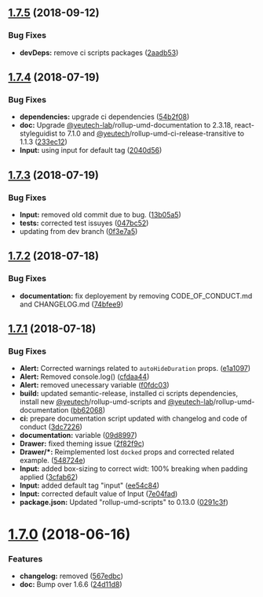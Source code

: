 ## [1.7.5](https://module.kopaxgroup.com/bootstrap-styled/bootstrap-styled.yeutech.com/compare/v1.7.4...v1.7.5) (2018-09-12)


### Bug Fixes

* **devDeps:** remove ci scripts packages ([2aadb53](https://module.kopaxgroup.com/bootstrap-styled/bootstrap-styled.yeutech.com/commit/2aadb53))

## [1.7.4](https://module.kopaxgroup.com/bootstrap-styled/bootstrap-styled.yeutech.com/compare/v1.7.3...v1.7.4) (2018-07-19)


### Bug Fixes

* **dependencies:** upgrade ci dependencies ([54b2f08](https://module.kopaxgroup.com/bootstrap-styled/bootstrap-styled.yeutech.com/commit/54b2f08))
* **doc:** Upgrade [@yeutech-lab](https://module.kopaxgroup.com/yeutech-lab)/rollup-umd-documentation to 2.3.18, react-styleguidist to 7.1.0 and [@yeutech](https://module.kopaxgroup.com/yeutech)/rollup-umd-ci-release-transitive to 1.1.3 ([233ec12](https://module.kopaxgroup.com/bootstrap-styled/bootstrap-styled.yeutech.com/commit/233ec12))
* **Input:** using input for default tag ([2040d56](https://module.kopaxgroup.com/bootstrap-styled/bootstrap-styled.yeutech.com/commit/2040d56))

## [1.7.3](https://module.kopaxgroup.com/bootstrap-styled/bootstrap-styled.yeutech.com/compare/v1.7.2...v1.7.3) (2018-07-19)


### Bug Fixes

* **Input:** removed old commit due to bug. ([13b05a5](https://module.kopaxgroup.com/bootstrap-styled/bootstrap-styled.yeutech.com/commit/13b05a5))
* **tests:** corrected test issuyes ([047bc52](https://module.kopaxgroup.com/bootstrap-styled/bootstrap-styled.yeutech.com/commit/047bc52))
* updating from dev branch ([0f3e7a5](https://module.kopaxgroup.com/bootstrap-styled/bootstrap-styled.yeutech.com/commit/0f3e7a5))

## [1.7.2](https://module.kopaxgroup.com/bootstrap-styled/bootstrap-styled.yeutech.com/compare/v1.7.1...v1.7.2) (2018-07-18)


### Bug Fixes

* **documentation:** fix deployement by removing CODE_OF_CONDUCT.md and CHANGELOG.md ([74bfee9](https://module.kopaxgroup.com/bootstrap-styled/bootstrap-styled.yeutech.com/commit/74bfee9))

## [1.7.1](https://module.kopaxgroup.com/bootstrap-styled/bootstrap-styled.yeutech.com/compare/v1.7.0...v1.7.1) (2018-07-18)


### Bug Fixes

* **Alert:** Corrected warnings related to `autoHideDuration` props. ([e1a1097](https://module.kopaxgroup.com/bootstrap-styled/bootstrap-styled.yeutech.com/commit/e1a1097))
* **Alert:** Removed console.log() ([cfdaa44](https://module.kopaxgroup.com/bootstrap-styled/bootstrap-styled.yeutech.com/commit/cfdaa44))
* **Alert:** removed unecessary variable ([f0fdc03](https://module.kopaxgroup.com/bootstrap-styled/bootstrap-styled.yeutech.com/commit/f0fdc03))
* **build:** updated semantic-release, installed ci scripts dependencies, install new [@yeutech](https://module.kopaxgroup.com/yeutech)/rollup-umd-scripts and [@yeutech-lab](https://module.kopaxgroup.com/yeutech-lab)/rollup-umd-documentation ([bb62068](https://module.kopaxgroup.com/bootstrap-styled/bootstrap-styled.yeutech.com/commit/bb62068))
* **ci:** prepare documentation script updated with changelog and code of conduct ([3dc7226](https://module.kopaxgroup.com/bootstrap-styled/bootstrap-styled.yeutech.com/commit/3dc7226))
* **documentation:** variable ([09d8997](https://module.kopaxgroup.com/bootstrap-styled/bootstrap-styled.yeutech.com/commit/09d8997))
* **Drawer:** fixed theming issue ([2f82f9c](https://module.kopaxgroup.com/bootstrap-styled/bootstrap-styled.yeutech.com/commit/2f82f9c))
* **Drawer/*:** Reimplemented lost `docked` props and corrected related example. ([548724e](https://module.kopaxgroup.com/bootstrap-styled/bootstrap-styled.yeutech.com/commit/548724e))
* **Input:** added box-sizing to correct widt: 100% breaking when padding applied ([3cfab62](https://module.kopaxgroup.com/bootstrap-styled/bootstrap-styled.yeutech.com/commit/3cfab62))
* **Input:** added default tag "input" ([ee54c84](https://module.kopaxgroup.com/bootstrap-styled/bootstrap-styled.yeutech.com/commit/ee54c84))
* **Input:** corrected default value of Input ([7e04fad](https://module.kopaxgroup.com/bootstrap-styled/bootstrap-styled.yeutech.com/commit/7e04fad))
* **package.json:** Updated "rollup-umd-scripts" to 0.13.0 ([0291c3f](https://module.kopaxgroup.com/bootstrap-styled/bootstrap-styled.yeutech.com/commit/0291c3f))

# [1.7.0](https://module.kopaxgroup.com/bootstrap-styled/bootstrap-styled.yeutech.com/compare/v1.6.6...v1.7.0) (2018-06-16)


### Features

* **changelog:** removed ([567edbc](https://module.kopaxgroup.com/bootstrap-styled/bootstrap-styled.yeutech.com/commit/567edbc))
* **doc:** Bump over 1.6.6 ([24d11d8](https://module.kopaxgroup.com/bootstrap-styled/bootstrap-styled.yeutech.com/commit/24d11d8))
